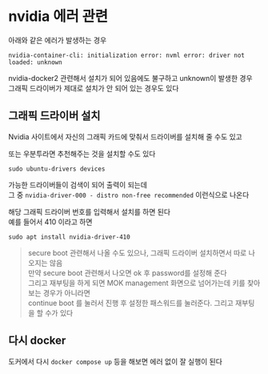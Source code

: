 # nvidia 에러 관련
아래와 같은 에러가 발생하는 경우
```
nvidia-container-cli: initialization error: nvml error: driver not loaded: unknown
```

nvidia-docker2 관련해서 설치가 되어 있음에도 불구하고 unknown이 발생한 경우   
그래픽 드라이버가 제대로 설치가 안 되어 있는 경우도 있다   

## 그래픽 드라이버 설치
Nvidia 사이트에서 자신의 그래픽 카드에 맞춰서 드라이버를 설치해 줄 수도 있고   

또는 우분투라면 추천해주는 것을 설치할 수도 있다   

```
sudo ubuntu-drivers devices
```

가능한 드라이버들이 검색이 되어 출력이 되는데   
그 중 `nvidia-driver-000 - distro non-free recommended` 이런식으로 나온다   

해당 그래픽 드라이버 번호를 입력해서 설치를 하면 된다   
예를 들어서 410 이라고 하면  

```
sudo apt install nvidia-driver-410
```


> secure boot 관련해서 나올 수도 있으나, 그래픽 드라이버 설치하면서 따로 나오지는 않음   
만약 secure boot 관련해서 나오면 ok 후 password를 설정해 준다   
그리고 재부팅을 하게 되면 MOK management 화면으로 넘어가는데 키를 찾아보는 경우가 아니라면  
continue boot 를 눌러서 진행 후 설정한 패스워드를 눌러준다. 그리고 재부팅을 할 수가 있다   


## 다시 docker
도커에서 다시 `docker compose up` 등을 해보면 에러 없이 잘 실행이 된다   



